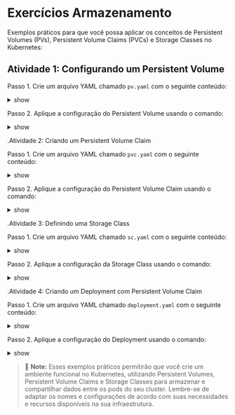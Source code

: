 # Exercícios Armazenamento

Exemplos práticos para que você possa aplicar os conceitos de Persistent Volumes (PVs), Persistent Volume Claims (PVCs) e Storage Classes no Kubernetes:

## Atividade 1: Configurando um Persistent Volume

Passo 1. Crie um arquivo YAML chamado `pv.yaml` com o seguinte conteúdo:

<details><summary>show</summary>
<p>

```yaml
apiVersion: v1
kind: PersistentVolume
metadata:
  name: my-pv
spec:
  capacity:
    storage: 1Gi
  accessModes:
    - ReadWriteOnce
  storageClassName: standard
  hostPath:
    path: /data/pv
```

</p>
</details>

Passo 2. Aplique a configuração do Persistent Volume usando o comando:

<details><summary>show</summary>
<p>

```bash
kubectl apply -f pv.yaml
```

</p>
</details>

.Atividade 2: Criando um Persistent Volume Claim

Passo 1. Crie um arquivo YAML chamado `pvc.yaml` com o seguinte conteúdo:

<details><summary>show</summary>
<p>

```yaml
apiVersion: v1
kind: PersistentVolumeClaim
metadata:
  name: my-pvc
spec:
  accessModes:
    - ReadWriteOnce
  resources:
    requests:
      storage: 500Mi
  storageClassName: standard
```

</p>
</details>

Passo 2. Aplique a configuração do Persistent Volume Claim usando o comando:

<details><summary>show</summary>
<p>

```bash
kubectl apply -f pvc.yaml
```

</p>
</details>

.Atividade 3: Definindo uma Storage Class

Passo 1. Crie um arquivo YAML chamado `sc.yaml` com o seguinte conteúdo:

<details><summary>show</summary>
<p>

```yaml
apiVersion: storage.k8s.io/v1
kind: StorageClass
metadata:
  name: standard
provisioner: kubernetes.io/aws-ebs
parameters:
  type: gp2
```

</p>
</details>

Passo 2. Aplique a configuração da Storage Class usando o comando:

<details><summary>show</summary>
<p>

```bash
kubectl apply -f sc.yaml
```

</p>
</details>

.Atividade 4: Criando um Deployment com Persistent Volume Claim

Passo 1. Crie um arquivo YAML chamado `deployment.yaml` com o seguinte conteúdo:

<details><summary>show</summary>
<p>

```yaml
apiVersion: apps/v1
kind: Deployment
metadata:
  name: my-app
spec:
  replicas: 1
  selector:
    matchLabels:
      app: my-app
  template:
    metadata:
      labels:
        app: my-app
    spec:
      containers:
        - name: my-app
          image: my-app:latest
          volumeMounts:
            - name: data-volume
              mountPath: /app/data
      volumes:
        - name: data-volume
          persistentVolumeClaim:
            claimName: my-pvc
```

</p>
</details>

Passo 2. Aplique a configuração do Deployment usando o comando:

<details><summary>show</summary>
<p>

```bash
kubectl apply -f deployment.yaml
```

</p>
</details>

> :memo: **Note:** Esses exemplos práticos permitirão que você crie um ambiente funcional no Kubernetes, utilizando Persistent Volumes, Persistent Volume Claims e Storage Classes para armazenar e compartilhar dados entre os pods do seu cluster. Lembre-se de adaptar os nomes e configurações de acordo com suas necessidades e recursos disponíveis na sua infraestrutura.
